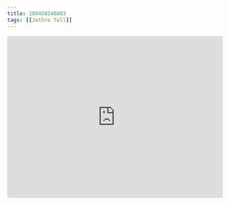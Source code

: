 ```yaml
---
title: 189450348803
tags: [[Jethro Tull]]
---
```

<iframe allow="accelerometer; autoplay; clipboard-write; encrypted-media; gyroscope; picture-in-picture" allowfullscreen="" frameborder="0" height="375" id="youtube_iframe" src="https://www.youtube.com/embed/B0jMPI_pUec?feature=oembed&amp;enablejsapi=1&amp;origin=https://safe.txmblr.com&amp;wmode=opaque" width="500"></iframe>